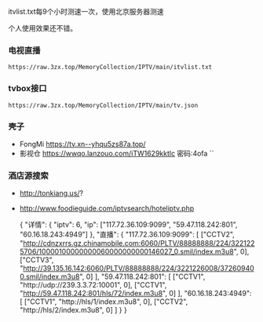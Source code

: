itvlist.txt每9个小时测速一次，使用北京服务器测速

个人使用效果还不错。

### 电视直播
    https://raw.3zx.top/MemoryCollection/IPTV/main/itvlist.txt
### tvbox接口
    https://raw.3zx.top/MemoryCollection/IPTV/main/tv.json

### 壳子
- FongMi  https://tv.xn--yhqu5zs87a.top/
- 影视仓 https://wwqo.lanzouo.com/iTW1629kktlc 密码:4ofa
``
### 酒店源搜索

- http://tonkiang.us/?
- http://www.foodieguide.com/iptvsearch/hoteliptv.php





    {
        "详情": {
            "iptv": 6,
            "ip": ["117.72.36.109:9099", "59.47.118.242:801", "60.16.18.243:4949"]
        },
        "直播": {
            "117.72.36.109:9099": [
                ["CCTV2", "http://cdnzxrrs.gz.chinamobile.com:6060/PLTV/88888888/224/3221225706/10000100000000060000000000146027_0.smil/index.m3u8", 0],
                ["CCTV3", "http://39.135.16.142:6060/PLTV/88888888/224/3221226008/372609400.smil/index.m3u8", 0]
            ],
            "59.47.118.242:801": [
                ["CCTV1", "http://udp://239.3.3.72:10001", 0],
                ["CCTV1", "http://59.47.118.242:801/hls/72/index.m3u8", 0]
            ],
            "60.16.18.243:4949": [
                ["CCTV1", "http://hls/1/index.m3u8", 0],
                ["CCTV2", "http://hls/2/index.m3u8", 0]
            ]
        }
    }
